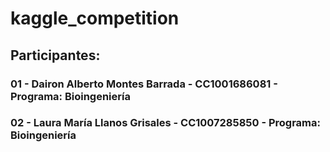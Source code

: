 # kaggle_competition

## Participantes:
### 01 - Dairon Alberto Montes Barrada - CC1001686081 - Programa: Bioingeniería
### 02 - Laura María Llanos Grisales - CC1007285850 - Programa: Bioingeniería
